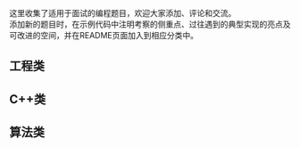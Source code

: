 这里收集了适用于面试的编程题目，欢迎大家添加、评论和交流。  
添加新的题目时，在示例代码中注明考察的侧重点、过往遇到的典型实现的亮点及可改进的空间，并在README页面加入到相应分类中。
## 工程类
## C++类
## 算法类